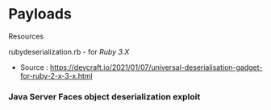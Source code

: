 # Payloads
Resources

rubydeserialization.rb - for *Ruby 3.X*
+ Source : https://devcraft.io/2021/01/07/universal-deserialisation-gadget-for-ruby-2-x-3-x.html


### Java Server Faces object deserialization exploit
